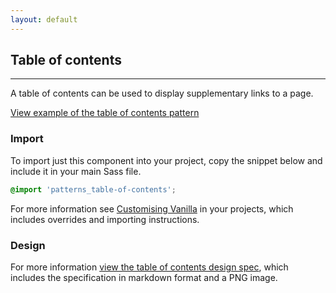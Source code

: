 ```yaml
---
layout: default
---
```


## Table of contents

<hr>

A table of contents can be used to display supplementary links to a page.

<a href="/examples/patterns/table-of-contents/"
    class="js-example">
View example of the table of contents pattern
</a>

### Import

To import just this component into your project, copy the snippet below and include it in your main Sass file.

```scss
@import 'patterns_table-of-contents';
```

For more information see [Customising Vanilla](/customising-vanilla/) in your projects, which includes overrides and importing instructions.

### Design

For more information [view the table of contents design spec](https://github.com/ubuntudesign/vanilla-design/tree/master/Table%20of%20contents), which includes the specification in markdown format and a PNG image.
